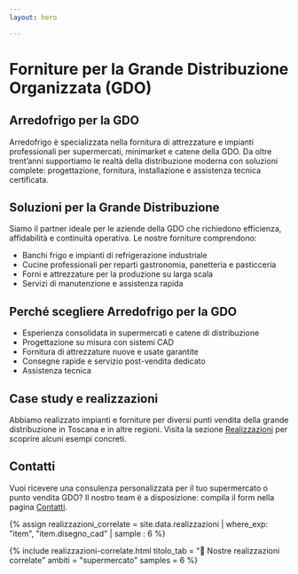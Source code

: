```yaml
---
layout: hero

---
```


# Forniture per la Grande Distribuzione Organizzata (GDO)

## Arredofrigo per la GDO

Arredofrigo è specializzata nella fornitura di attrezzature e impianti professionali per supermercati, minimarket e catene della GDO.
Da oltre trent’anni supportiamo le realtà della distribuzione moderna con soluzioni complete: progettazione, fornitura, installazione e assistenza tecnica certificata.

## Soluzioni per la Grande Distribuzione

Siamo il partner ideale per le aziende della GDO che richiedono efficienza, affidabilità e continuità operativa.
Le nostre forniture comprendono:

- Banchi frigo e impianti di refrigerazione industriale
- Cucine professionali per reparti gastronomia, panetteria e pasticceria
- Forni e attrezzature per la produzione su larga scala
- Servizi di manutenzione e assistenza rapida

## Perché scegliere Arredofrigo per la GDO

- Esperienza consolidata in supermercati e catene di distribuzione
- Progettazione su misura con sistemi CAD
- Fornitura di attrezzature nuove e usate garantite
- Consegne rapide e servizio post-vendita dedicato
- Assistenza tecnica

## Case study e realizzazioni

Abbiamo realizzato impianti e forniture per diversi punti vendita della grande distribuzione in Toscana e in altre regioni.
Visita la sezione [Realizzazioni](/realizzazioni) per scoprire alcuni esempi concreti.

## Contatti

Vuoi ricevere una consulenza personalizzata per il tuo supermercato o punto vendita GDO?
Il nostro team è a disposizione: compila il form nella pagina [Contatti](/contatti).


{% assign realizzazioni_correlate = site.data.realizzazioni | where_exp: "item", "item.disegno_cad" | sample : 6 %}

{% include realizzazioni-correlate.html
    titolo_tab = "🎯 Nostre realizzazioni correlate"
    ambiti = "supermercato"
    samples = 6
 %}